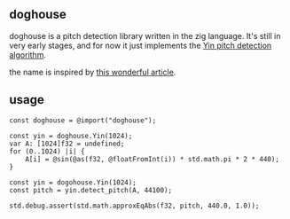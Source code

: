 ## doghouse

doghouse is a pitch detection library written in the zig language. It's still in very early stages, and for now it just implements the [Yin pitch detection algorithm](http://audition.ens.fr/adc/pdf/2002_JASA_YIN.pdf).

the name is inspired by [this wonderful article](https://www.objc.io/issues/24-audio/audio-dog-house/).

## usage

```zig
const doghouse = @import("doghouse");

const yin = doghouse.Yin(1024);
var A: [1024]f32 = undefined;
for (0..1024) |i| {
    A[i] = @sin(@as(f32, @floatFromInt(i)) * std.math.pi * 2 * 440);
}

const yin = dogohouse.Yin(1024);
const pitch = yin.detect_pitch(A, 44100);

std.debug.assert(std.math.approxEqAbs(f32, pitch, 440.0, 1.0));
```
